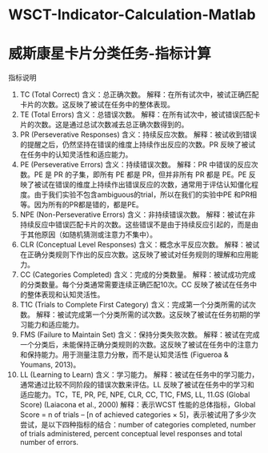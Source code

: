 # WSCT-Indicator-Calculation-Matlab
# 威斯康星卡片分类任务-指标计算

指标说明
1. TC (Total Correct)
含义：总正确次数。
解释：在所有试次中，被试正确匹配卡片的次数。这反映了被试在任务中的整体表现。
2. TE (Total Errors)
含义：总错误次数。
解释：在所有试次中，被试错误匹配卡片的次数。这是通过总试次数减去总正确次数得到的。
3. PR (Perseverative Responses)
含义：持续反应次数。
解释：被试收到错误的提醒之后，仍然坚持在错误的维度上持续作出反应的次数。PR 反映了被试在任务中的认知灵活性和适应能力。
4. PE (Perseverative Errors)
含义：持续错误次数。
解释：PR 中错误的反应次数。PE 是 PR 的子集，即所有 PE 都是 PR，但并非所有 PR 都是 PE。PE 反映了被试在错误的维度上持续作出错误反应的次数，通常用于评估认知僵化程度。由于我们实验不包含ambiguous的trial，所以在我们的实验中PE 和PR相等。因为所有的PR都是错的，都是PE。
5. NPE (Non-Perseverative Errors)
含义：非持续错误次数。
解释：被试在非持续反应中错误匹配卡片的次数。这些错误不是由于持续反应引起的，而是由于其他原因（如随机猜测或注意力不集中）。
6. CLR (Conceptual Level Responses)
含义：概念水平反应次数。
解释：被试在正确分类规则下作出的反应次数。这反映了被试对任务规则的理解和应用能力。
7. CC (Categories Completed)
含义：完成的分类数量。
解释：被试成功完成的分类数量。每个分类通常需要连续正确匹配10次。CC 反映了被试在任务中的整体表现和认知灵活性。
8. T1C (Trials to Complete First Category)
含义：完成第一个分类所需的试次数。
解释：被试完成第一个分类所需的试次数。这反映了被试在任务初期的学习能力和适应能力。
9. FMS (Failure to Maintain Set)
含义：保持分类失败次数。
解释：被试在完成一个分类后，未能保持正确分类规则的次数。这反映了被试在任务中的注意力和保持能力。用于测量注意力分散，而不是认知灵活性 (Figueroa & Youmans, 2013)。
10. LL (Learning to Learn)
含义：学习能力。
解释：被试在任务中的学习能力，通常通过比较不同阶段的错误次数来评估。LL 反映了被试在任务中的学习和适应能力。TC，TE, PR, PE, NPE, CLR, CC, T1C, FMS, LL,
11.GS (Global Score) (Laiacona et al., 2000)
解释：表示WCST 性能的总体指标，Global Score = n of trials – [n of achieved categories × 5]，表示被试用了多少次尝试，是以下四种指标的结合：number of categories completed, number of trials administered, percent conceptual level responses and total number of errors.
